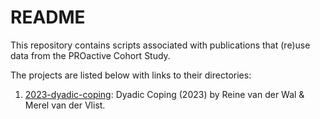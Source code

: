 # README

This repository contains scripts associated with publications that (re)use data from the PROactive Cohort Study.

The projects are listed below with links to their directories:

1. [2023-dyadic-coping](2023-dyadic-coping): Dyadic Coping (2023) by Reine van der Wal & Merel van der Vlist.
